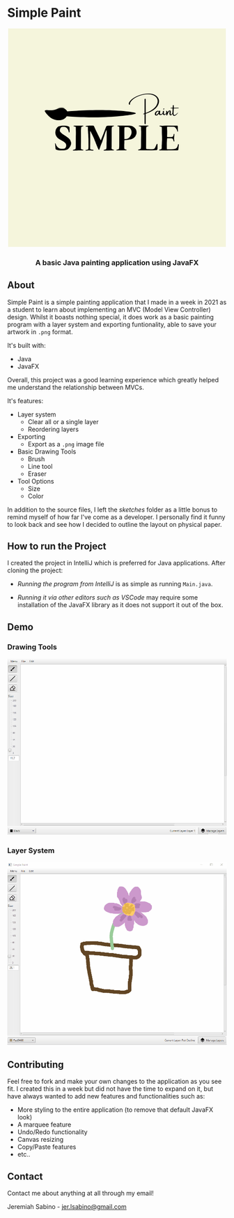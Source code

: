 # Simple Paint
<p style="text-align: center">
  <img src="./src/images/splash.png" style="text-align: center;"></img>
</p>

<h3 style="text-align: center;">
  A basic Java painting application using JavaFX
</h3>

## About
Simple Paint is a simple painting application that I made in a week in 2021 as a student to learn about implementing an MVC (Model View Controller) design. Whilst it boasts nothing special, it does work as a basic painting program with a layer system and exporting funtionality, able to save your artwork in `.png` format.

It's built with:
- Java
- JavaFX

Overall, this project was a good learning experience which greatly helped me understand the relationship between MVCs.

It's features:
- Layer system
  - Clear all or a single layer
  - Reordering layers
- Exporting
  - Export as a `.png` image file
- Basic Drawing Tools
  - Brush 
  - Line tool
  - Eraser
- Tool Options
  - Size
  - Color

In addition to the source files, I left the *sketches* folder as a little bonus to remind myself of how far I've come as a developer. I personally find it funny to look back and see how I decided to outline the layout on physical paper. 

## How to run the Project

I created the project in IntelliJ which is preferred for Java applications.
After cloning the project:

- *Running the program from IntelliJ* is as simple as running `Main.java`.

- *Running it via other editors such as VSCode* may require some installation of the JavaFX library as it does not support it out of the box. 

## Demo

### Drawing Tools
![demo1](./src/images/demo.gif)

### Layer System
![demo2](./src/images/demo2.gif)

## Contributing

Feel free to fork and make your own changes to the application as you see fit. I created this in a week but did not have the time to expand on it, but have always wanted to add new features and functionalities such as:
- More styling to the entire application (to remove that default JavaFX look)
- A marquee feature
- Undo/Redo functionality
- Canvas resizing
- Copy/Paste features
- etc..

## Contact

Contact me about anything at all through my email!

Jeremiah Sabino - jer.lsabino@gmail.com
